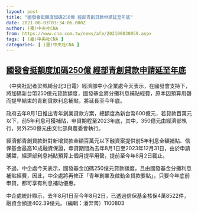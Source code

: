 ```yaml
---
layout: post
title: "國發會挺額度加碼250億 經部青創貸款申請延至年底"
date: 2021-08-03T03:34:06.000Z
author: (臺)中央社CNA
from: https://www.cna.com.tw/news/afe/202108030059.aspx
tags: [ (臺)中央社CNA ]
categories: [ (臺)中央社CNA ]
---
```

<!--1627961646000-->
[國發會挺額度加碼250億 經部青創貸款申請延至年底](https://www.cna.com.tw/news/afe/202108030059.aspx)
------

<div>
<div></div><div class="paragraph"><p>（中央社記者梁珮綺台北3日電）經濟部中小企業處今天表示，在國發會支持下，將加碼新台幣250億元貸款額度，國發基金將分攤利息補貼經費，原本因預算用罄而提早結束的青創貸款利息補貼，將延長至今年底。</p><p>政府去年8月1日推出青年創業貸款方案，總額度為新台幣600億元，若貸款百萬元以下，前5年利息可獲補貼，申貸期程至2023年底，其中，350億元由經濟部執行，另外250億元由文化部與農委會執行。</p><p>經濟部青創貸款針對新增貸款金額百萬元以下融資案提供前5年利息全額補貼、信保基金最高10成融資保證，申貸期間為去年8月1日至2023年12月31日，由於申請踴躍，經濟部利息補貼預算上個月提早用罄，提前至今年8月2日截止。</p><p>不過，中企處今天表示，國發基金加碼250億元貸款額度，且由國發基金分攤利息補貼經費，因此，中企處將再修正「青年創業及啟動金貸款要點」，只要今年底前申貸，都可享有利息補助優惠。</p><p>中企處統計顯示，去年8月1日至今年8月2日，已透過信保基金核保4萬8522件，融資金額達402.39億元。（編輯：潘羿菁）1100803</p></div>
</div>
